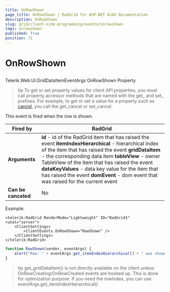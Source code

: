 ```yaml
---
title: OnRowShown
page_title: OnRowShown | RadGrid for ASP.NET AJAX Documentation
description: OnRowShown
slug: grid/client-side-programming/events/onrowshown
tags: onrowshown
published: True
position: 71
---
```


# OnRowShown



## 

Telerik.Web.UI.GridDataItemEventArgs OnRowShown Property

>tip To get or set property values for client API properties, you must call property accessor methods that are named with the get_ and set_ prefixes. For example, to get or set a value for a property such as [cancel](http://msdn.microsoft.com/en-us/library/bb310859.aspx), you call the get_cancel or set_cancel.
>


This event is fired when the row is shown.


|  **Fired by**  | RadGrid |
| ------ | ------ |
| **Arguments** | **id** - id of the RadGrid item that has raised the event **itemIndexHierarchical** - hierarchical index of the item that has raised the event **gridDataItem** - the corresponding data item **tableView** - owner TableView of the item that has raised the event **dataKeyValues** - data key value for the item that has raised the event **domEvent** - dom event that was raised for the current event|
| **Can be canceled** |No|

Example:

````ASP.NET
<telerik:RadGrid RenderMode="Lightweight" ID="RadGrid1" runat="server">
    <ClientSettings>
        <ClientEvents OnRowShown="RowShown" />
    </ClientSettings>
</telerik:RadGrid>
````



````JavaScript
function RowShown(sender, eventArgs) {
    alert("Row: " + eventArgs.get_itemIndexHierarchical() + " was shown");
}
````



>tip get_gridDataItem() is not directly available on the client unless OnRowCreating/OnRowCreated events are hooked up. This is done for optimization purpose. If you need the rowIndex, you can use eventArgs.get_itemIndexHierarchical()
>

